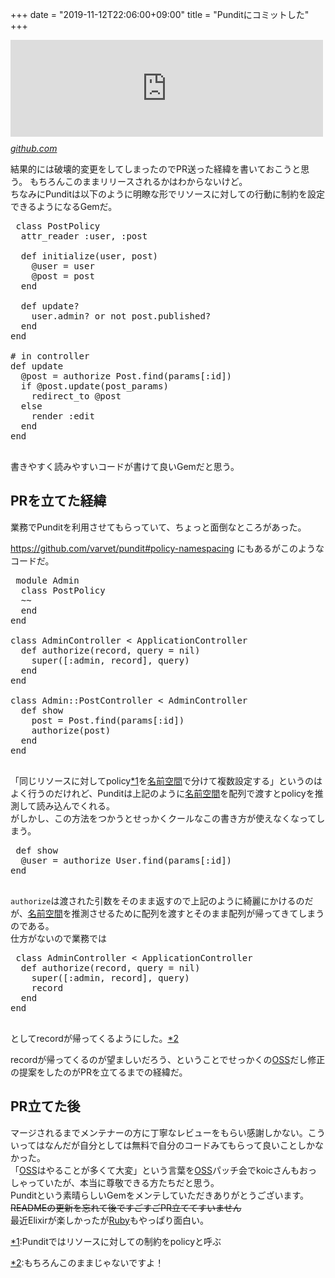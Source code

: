 +++
date = "2019-11-12T22:06:00+09:00"
title = "Punditにコミットした"
+++

<body>
<p><iframe src="https://hatenablog-parts.com/embed?url=https%3A%2F%2Fgithub.com%2Fvarvet%2Fpundit%2Fpull%2F626" title="'.authorize' and '#authorize' return record even with passed record with namespace array by QWYNG · Pull Request #626 · varvet/pundit" class="embed-card embed-webcard" scrolling="no" frameborder="0" style="display: block; width: 100%; height: 155px; max-width: 500px; margin: 10px 0px;"></iframe><cite class="hatena-citation"><a href="https://github.com/varvet/pundit/pull/626">github.com</a></cite></p>

<p>結果的には破壊的変更をしてしまったのでPR送った経緯を書いておこうと思う。 もちろんこのままリリースされるかはわからないけど。 <br>
ちなみにPunditは以下のように明瞭な形でリソースに対しての行動に制約を設定できるようになるGemだ。</p>

<pre class="code lang-ruby" data-lang="ruby" data-unlink> class PostPolicy
  attr_reader :user, :post

  def initialize(user, post)
    @user = user
    @post = post
  end

  def update?
    user.admin? or not post.published?
  end
end

# in controller
def update
  @post = authorize Post.find(params[:id])
  if @post.update(post_params)
    redirect_to @post
  else
    render :edit
  end
end
 </pre>


<p>書きやすく読みやすいコードが書けて良いGemだと思う。</p>

<h2>PRを立てた経緯</h2>

<p>業務でPunditを利用させてもらっていて、ちょっと面倒なところがあった。</p>

<p><a href="https://github.com/varvet/pundit#policy-namespacing">https://github.com/varvet/pundit#policy-namespacing</a>
にもあるがこのようなコードだ。</p>

<pre class="code lang-ruby" data-lang="ruby" data-unlink> module Admin
  class PostPolicy
  ~~
  end
end

class AdminController &lt; ApplicationController
  def authorize(record, query = nil)
    super([:admin, record], query)
  end
end

class Admin::PostController &lt; AdminController
  def show
    post = Post.find(params[:id])
    authorize(post)
  end
end
 </pre>


<p>「同じリソースに対してpolicy<a href="#f-70f30c2f" name="fn-70f30c2f" title="Punditではリソースに対しての制約をpolicyと呼ぶ">*1</a>を<a class="keyword" href="http://d.hatena.ne.jp/keyword/%CC%BE%C1%B0%B6%F5%B4%D6">名前空間</a>で分けて複数設定する」というのはよく行うのだけれど、Punditは上記のように<a class="keyword" href="http://d.hatena.ne.jp/keyword/%CC%BE%C1%B0%B6%F5%B4%D6">名前空間</a>を配列で渡すとpolicyを推測して読み込んでくれる。<br>
がしかし、この方法をつかうとせっかくクールなこの書き方が使えなくなってしまう。</p>

<pre class="code lang-ruby" data-lang="ruby" data-unlink> def show
  @user = authorize User.find(params[:id])
end
 </pre>


<p><code>authorize</code>は渡された引数をそのまま返すので上記のように綺麗にかけるのだが、<a class="keyword" href="http://d.hatena.ne.jp/keyword/%CC%BE%C1%B0%B6%F5%B4%D6">名前空間</a>を推測させるために配列を渡すとそのまま配列が帰ってきてしまうのである。<br>
仕方がないので業務では</p>

<pre class="code lang-ruby" data-lang="ruby" data-unlink> class AdminController &lt; ApplicationController
  def authorize(record, query = nil)
    super([:admin, record], query)
    record
  end
end
 </pre>


<p>としてrecordが帰ってくるようにした。<a href="#f-21322c3d" name="fn-21322c3d" title="もちろんこのままじゃないですよ！">*2</a></p>

<p>recordが帰ってくるのが望ましいだろう、ということでせっかくの<a class="keyword" href="http://d.hatena.ne.jp/keyword/OSS">OSS</a>だし修正の提案をしたのがPRを立てるまでの経緯だ。</p>

<h2>PR立てた後</h2>

<p>マージされるまでメンテナーの方に丁寧なレビューをもらい感謝しかない。こういってはなんだが自分としては無料で自分のコードみてもらって良いことしかなかった。<br>
「<a class="keyword" href="http://d.hatena.ne.jp/keyword/OSS">OSS</a>はやることが多くて大変」という言葉を<a class="keyword" href="http://d.hatena.ne.jp/keyword/OSS">OSS</a>パッチ会でkoicさんもおっしゃっていたが、本当に尊敬できる方たちだと思う。<br>
Punditという素晴らしいGemをメンテしていただきありがとうございます。<br>
<s>READMEの更新を忘れて後ですごすごPR立ててすいません </s><br>
最近Elixirが楽しかったが<a class="keyword" href="http://d.hatena.ne.jp/keyword/Ruby">Ruby</a>もやっぱり面白い。</p>
<div class="footnote">
<p class="footnote"><a href="#fn-70f30c2f" name="f-70f30c2f" class="footnote-number">*1</a><span class="footnote-delimiter">:</span><span class="footnote-text">Punditではリソースに対しての制約をpolicyと呼ぶ</span></p>
<p class="footnote"><a href="#fn-21322c3d" name="f-21322c3d" class="footnote-number">*2</a><span class="footnote-delimiter">:</span><span class="footnote-text">もちろんこのままじゃないですよ！</span></p>
</div>
</body>
